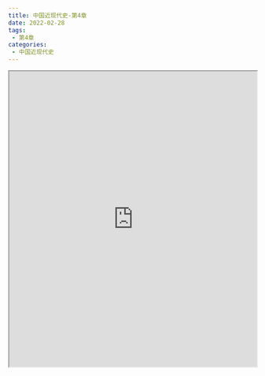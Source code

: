 ```yaml
---
title: 中国近现代史-第4章
date: 2022-02-28
tags:
 - 第4章
categories:
 - 中国近现代史
---
```




<iframe src="https://wanli.yourtools.icu/pdf/web/viewer.html?file=https://vkceyugu.cdn.bspapp.com/VKCEYUGU-98958311-3e7b-45a4-9247-ea869d6246c3/f5a39ea2-0c5c-4ae2-bd7c-73df475d7b0b.pdf" width="100%" height="600px"></iframe>